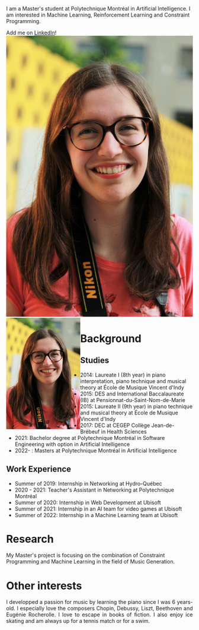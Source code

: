 I am a Master's student at Polytechnique Montréal in Artificial Intelligence. I am interested in Machine Learning, Reinforcement Learning and Constraint Programming.

Add me on [LinkedIn]([https://pages.github.com/](https://www.linkedin.com/in/liliane-caroline-demers/))!
![Image](./IMG_8668_(2).JPG) 
<img style="float: left" src="./IMG_8668_(2).JPG" width="200">
# Background
## Studies
* 2014: Laureate I (8th year) in piano interpretation, piano technique and musical theory at École de Musique Vincent d'Indy
* 2015: DES and International Baccalaureate (IB) at Pensionnat-du-Saint-Nom-de-Marie
* 2015: Laureate II (9th year) in piano technique and musical theory at École de Musique Vincent d'Indy
* 2017: DEC at CEGEP Collège Jean-de-Brébeuf in Health Sciences
* 2021: Bachelor degree at Polytechnique Montréal in Software Engineering with option in Artificial Intelligence
* 2022- : Masters at Polytechnique Montréal in Artificial Intelligence

## Work Experience
- Summer of 2019: Internship in Networking at Hydro-Québec
- 2020 - 2021: Teacher's Assistant in Networking at Polytechnique Montréal
- Summer of 2020: Internship in Web Development at Ubisoft
- Summer of 2021: Internship in an AI team for video games at Ubisoft
- Summer of 2022: Internship in a Machine Learning team at Ubisoft

# Research
My Master's project is focusing on the combination of Constraint Programming and Machine Learning in the field of Music Generation. 

# Other interests
<p style="text-align: justify">I developped a passion for music by learning the piano since I was 6 years-old. I especially love the composers Chopin, Debussy, Liszt, Beethoven and Eugénie Rocherolle.
I love to escape in books of fiction. I also enjoy ice skating and am always up for a tennis match or for a swim.</p>
